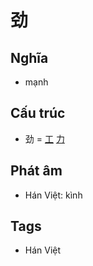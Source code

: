 # 劲

## Nghĩa

* mạnh

## Cấu trúc
* 劲 = [工](工.md) [力](力.md)

## Phát âm

* Hán Việt: kình

## Tags
* Hán Việt

<script>window.HANZI_FIELD='劲';</script>
